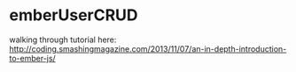 emberUserCRUD
=============

walking through tutorial here: http://coding.smashingmagazine.com/2013/11/07/an-in-depth-introduction-to-ember-js/
